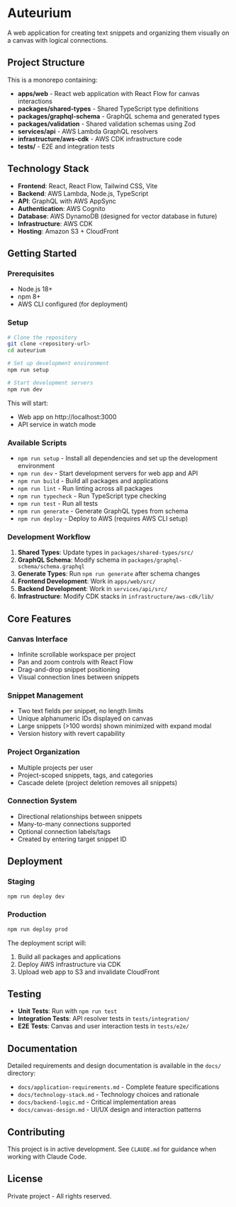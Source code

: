 # Auteurium

A web application for creating text snippets and organizing them visually on a canvas with logical connections.

## Project Structure

This is a monorepo containing:

- **apps/web** - React web application with React Flow for canvas interactions
- **packages/shared-types** - Shared TypeScript type definitions
- **packages/graphql-schema** - GraphQL schema and generated types
- **packages/validation** - Shared validation schemas using Zod
- **services/api** - AWS Lambda GraphQL resolvers
- **infrastructure/aws-cdk** - AWS CDK infrastructure code
- **tests/** - E2E and integration tests

## Technology Stack

- **Frontend**: React, React Flow, Tailwind CSS, Vite
- **Backend**: AWS Lambda, Node.js, TypeScript
- **API**: GraphQL with AWS AppSync
- **Authentication**: AWS Cognito
- **Database**: AWS DynamoDB (designed for vector database in future)
- **Infrastructure**: AWS CDK
- **Hosting**: Amazon S3 + CloudFront

## Getting Started

### Prerequisites

- Node.js 18+
- npm 8+
- AWS CLI configured (for deployment)

### Setup

```bash
# Clone the repository
git clone <repository-url>
cd auteurium

# Set up development environment
npm run setup

# Start development servers
npm run dev
```

This will start:
- Web app on http://localhost:3000
- API service in watch mode

### Available Scripts

- `npm run setup` - Install all dependencies and set up the development environment
- `npm run dev` - Start development servers for web app and API
- `npm run build` - Build all packages and applications
- `npm run lint` - Run linting across all packages
- `npm run typecheck` - Run TypeScript type checking
- `npm run test` - Run all tests
- `npm run generate` - Generate GraphQL types from schema
- `npm run deploy` - Deploy to AWS (requires AWS CLI setup)

### Development Workflow

1. **Shared Types**: Update types in `packages/shared-types/src/`
2. **GraphQL Schema**: Modify schema in `packages/graphql-schema/schema.graphql`
3. **Generate Types**: Run `npm run generate` after schema changes
4. **Frontend Development**: Work in `apps/web/src/`
5. **Backend Development**: Work in `services/api/src/`
6. **Infrastructure**: Modify CDK stacks in `infrastructure/aws-cdk/lib/`

## Core Features

### Canvas Interface
- Infinite scrollable workspace per project
- Pan and zoom controls with React Flow
- Drag-and-drop snippet positioning
- Visual connection lines between snippets

### Snippet Management
- Two text fields per snippet, no length limits
- Unique alphanumeric IDs displayed on canvas
- Large snippets (>100 words) shown minimized with expand modal
- Version history with revert capability

### Project Organization
- Multiple projects per user
- Project-scoped snippets, tags, and categories
- Cascade delete (project deletion removes all snippets)

### Connection System
- Directional relationships between snippets
- Many-to-many connections supported
- Optional connection labels/tags
- Created by entering target snippet ID

## Deployment

### Staging
```bash
npm run deploy dev
```

### Production
```bash
npm run deploy prod
```

The deployment script will:
1. Build all packages and applications
2. Deploy AWS infrastructure via CDK
3. Upload web app to S3 and invalidate CloudFront

## Testing

- **Unit Tests**: Run with `npm run test`
- **Integration Tests**: API resolver tests in `tests/integration/`
- **E2E Tests**: Canvas and user interaction tests in `tests/e2e/`

## Documentation

Detailed requirements and design documentation is available in the `docs/` directory:

- `docs/application-requirements.md` - Complete feature specifications
- `docs/technology-stack.md` - Technology choices and rationale
- `docs/backend-logic.md` - Critical implementation areas
- `docs/canvas-design.md` - UI/UX design and interaction patterns

## Contributing

This project is in active development. See `CLAUDE.md` for guidance when working with Claude Code.

## License

Private project - All rights reserved.